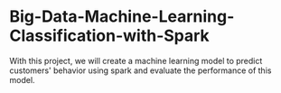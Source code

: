 # Big-Data-Machine-Learning-Classification-with-Spark
With this project, we will create a machine learning model to predict customers' behavior using spark and evaluate the performance of this model.
